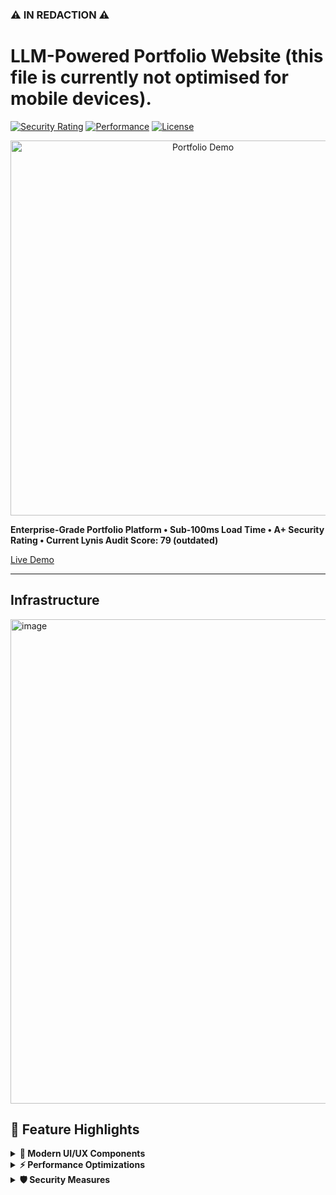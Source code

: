 ### ⚠️ IN REDACTION ⚠️
# LLM-Powered Portfolio Website (this file is currently not optimised for mobile devices). 
[![Security Rating](https://img.shields.io/badge/Security-A+-success.svg)](https://lucaskemper.com)
[![Performance](https://img.shields.io/badge/Load%20Time-<100ms-brightgreen.svg)](https://lucaskemper.com)
[![License](https://img.shields.io/badge/License-MIT-blue.svg)](LICENSE)

<p align="center">
  <img src="assets/images/demo.gif" alt="Portfolio Demo" width="600">
</p>

**Enterprise-Grade Portfolio Platform • Sub-100ms Load Time • A+ Security Rating • Current Lynis Audit Score: 79 (outdated)**

[Live Demo](https://lucaskemper.com)  

---
## Infrastructure


<img width="775" alt="image" src="https://github.com/user-attachments/assets/7a90757a-c3ba-47a3-b0f9-ea40e71e822c">


## 🚀 Feature Highlights

<details>
<summary><strong>🎨 Modern UI/UX Components</strong></summary>

- Particle.js background with dynamic interactions
- Matrix-style rain effect with canvas
- Custom animated cursor with dual-layer design
- 3D card effects with perspective transforms
</details>

<details>
<summary><strong>⚡ Performance Optimizations</strong></summary>

- Critical CSS inlining
- Preloading of key assets
- Async script loading
- WebP image optimization
</details>

<details>
<summary><strong>🛡️ Security Measures</strong></summary>

- TLS 1.3 with TLS_AES_256_GCM_SHA384
- HSTS with max-age=31536000
- Strict CSP headers
- Multi-layer WAF protection
</details>
